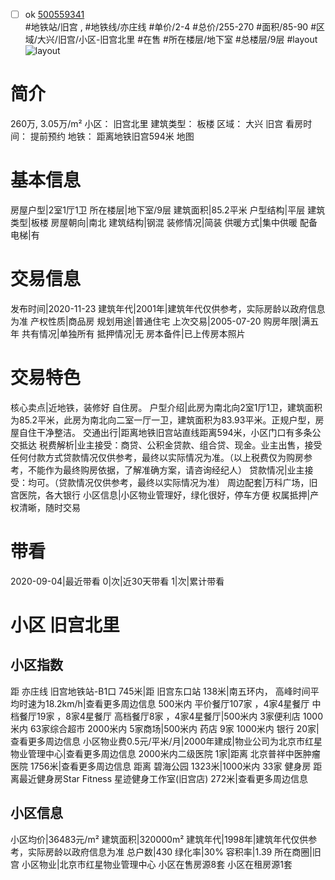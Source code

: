 - [ ] ok [500559341](https://bj.5i5j.com/ershoufang/500559341.html)  
 #地铁站/旧宫 ,  #地铁线/亦庄线
#单价/2-4 #总价/255-270 #面积/85-90   #区域/大兴/旧宫/小区-旧宫北里 #在售 #所在楼层/地下室 #总楼层/9层 #layout 
![layout](http://image2a.5i5j.com/scm/HOUSE_CUSTOMER/f24b085be0e643e287601cff192b4c1e.jpg_P5.jpg) 
# 简介 
 260万,  3.05万/m² 
小区： 旧宫北里
建筑类型： 板楼
区域： 大兴 旧宫
看房时间： 提前预约
地铁： 距离地铁旧宫594米 地图
# 基本信息 
 房屋户型|2室1厅1卫
所在楼层|地下室/9层
建筑面积|85.2平米
户型结构|平层
建筑类型|板楼
房屋朝向|南北
建筑结构|钢混
装修情况|简装
供暖方式|集中供暖
配备电梯|有
# 交易信息 
 发布时间|2020-11-23
建筑年代|2001年|建筑年代仅供参考，实际房龄以政府信息为准
产权性质|商品房
规划用途|普通住宅
上次交易|2005-07-20
购房年限|满五年
共有情况|单独所有
抵押情况|无
房本备件|已上传房本照片
# 交易特色 
 核心卖点|近地铁，装修好 自住房。
户型介绍|此房为南北向2室1厅1卫，建筑面积为85.2平米，此房为南北向二室一厅一卫，建筑面积为83.93平米。正规户型，房屋自住干净整洁。
交通出行|距离地铁旧宫站直线距离594米，小区门口有多条公交抵达
税费解析|业主接受：商贷、公积金贷款、组合贷、现金。业主出售，接受任何付款方式贷款情况仅供参考，最终以实际情况为准。（以上税费仅为购房参考，不能作为最终购房依据，了解准确方案，请咨询经纪人）
贷款情况|业主接受：均可。（贷款情况仅供参考，最终以实际情况为准）
周边配套|万科广场，旧宫医院，各大银行
小区信息|小区物业管理好，绿化很好，停车方便
权属抵押|产权清晰，随时交易
# 带看 
 2020-09-04|最近带看	 0|次|近30天带看	 1|次|累计带看
# 小区 旧宫北里
## 小区指数 
 距 亦庄线 旧宫地铁站-B1口 745米|距 旧宫东口站 138米|南五环内， 高峰时间平均时速为18.2km/h|查看更多周边信息
500米内 平价餐厅107家 ，4家4星餐厅
中档餐厅19家 ，8家4星餐厅
高档餐厅8家 ，4家4星餐厅|500米内 3家便利店
1000米内 63家综合超市
2000米内 5家商场|500米内 药店 9家
1000米内 银行 20家|查看更多周边信息
小区物业费0.5元/平米/月|2000年建成|物业公司为北京市红星物业管理中心|查看更多周边信息
2000米内二级医院 1家|距离 北京普祥中医肿瘤医院  1756米|查看更多周边信息
距离 碧海公园 1323米|1000米内 33家 健身房
距离最近健身房Star Fitness 星迹健身工作室(旧宫店) 272米|查看更多周边信息
## 小区信息 
 小区均价|36483元/m²
建筑面积|320000m²
建筑年代|1998年|建筑年代仅供参考，实际房龄以政府信息为准
总户数|430
绿化率|30%
容积率|1.39
所在商圈|旧宫
小区物业|北京市红星物业管理中心
小区在售房源8套
小区在租房源1套
